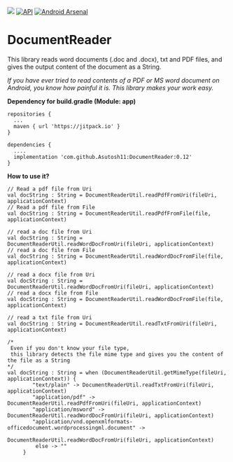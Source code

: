 [![](https://jitpack.io/v/Asutosh11/DocumentReader.svg)](https://jitpack.io/#Asutosh11/DocumentReader)
[![API](https://img.shields.io/badge/API-5%2B-orange.svg?style=flat)](https://android-arsenal.com/api?level=5)
[![Android Arsenal](https://img.shields.io/badge/Android%20Arsenal-DocumentReader-blue.svg?style=flat)](https://android-arsenal.com/details/1/8136)


# DocumentReader
 
This library reads word documents (.doc and .docx), txt and PDF files, and gives the output content of the document as a String.

<i>If you have ever tried to read contents of a PDF or MS word document on Android, you know how painful it is. 
This library makes your work easy.</i>

<p><b>Dependency for build.gradle (Module: app)</b></p>


```
repositories {
  ...
  maven { url 'https://jitpack.io' }
}
```

```
dependencies {
  ....
  implementation 'com.github.Asutosh11:DocumentReader:0.12'
}
```

<p><b>How to use it?</b></p>

```
// Read a pdf file from Uri
val docString : String = DocumentReaderUtil.readPdfFromUri(fileUri, applicationContext)
// Read a pdf file from File
val docString : String = DocumentReaderUtil.readPdfFromFile(file, applicationContext)
```

```
// read a doc file from Uri
val docString : String = DocumentReaderUtil.readWordDocFromUri(fileUri, applicationContext)
// read a doc file from File
val docString : String = DocumentReaderUtil.readWordDocFromFile(file, applicationContext)
```

```
// read a docx file from Uri
val docString : String = DocumentReaderUtil.readWordDocFromUri(fileUri, applicationContext)
// read a docx file from File
val docString : String = DocumentReaderUtil.readWordDocFromFile(file, applicationContext)
```

```
// read a txt file from Uri
val docString : String = DocumentReaderUtil.readTxtFromUri(fileUri, applicationContext)
```

```    
/*
 Even if you don't know your file type, 
 this library detects the file mime type and gives you the content of the file as a String
*/
val docString : String = when (DocumentReaderUtil.getMimeType(fileUri, applicationContext)) {
        "text/plain" -> DocumentReaderUtil.readTxtFromUri(fileUri, applicationContext)
        "application/pdf" -> DocumentReaderUtil.readPdfFromUri(fileUri, applicationContext)
        "application/msword" -> DocumentReaderUtil.readWordDocFromUri(fileUri, applicationContext)
        "application/vnd.openxmlformats-officedocument.wordprocessingml.document" -> 
                                        DocumentReaderUtil.readWordDocFromUri(fileUri, applicationContext)
         else -> ""
	 }
```
